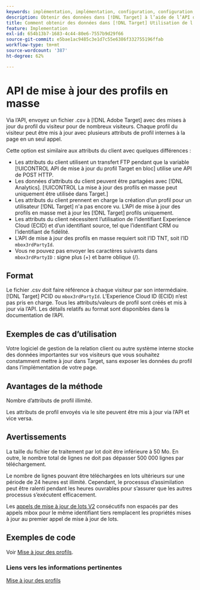 ```yaml
---
keywords: implémentation, implémentation, configuration, configuration, mise à jour de profil par lot
description: Obtenir des données dans [!DNL Target] à l’aide de l’API de mise à jour des profils en masse.
title: Comment obtenir des données dans [!DNL Target] Utilisation de l’API de mise à jour de profil en bloc ?
feature: Implementation
exl-id: 654b13b7-1683-4c44-80e6-7557b9d29f66
source-git-commit: e5bae1ac9485c3e1d7c55e6386f332755196ffab
workflow-type: tm+mt
source-wordcount: '387'
ht-degree: 62%

---
```


# API de mise à jour des profils en masse

Via l’API, envoyez un fichier .csv à [!DNL Adobe Target] avec des mises à jour du profil du visiteur pour de nombreux visiteurs. Chaque profil du visiteur peut être mis à jour avec plusieurs attributs de profil internes à la page en un seul appel.

Cette option est similaire aux attributs du client avec quelques différences :

* Les attributs du client utilisent un transfert FTP pendant que la variable [!UICONTROL API de mise à jour du profil Target en bloc] utilise une API de POST HTTP.
* Les données d’attributs du client peuvent être partagées avec [!DNL Analytics]. [!UICONTROL La mise à jour des profils en masse peut uniquement être utilisée dans Target.]
* Les attributs du client prennent en charge la création d’un profil pour un utilisateur [!DNL Target] n&#39;a pas encore vu. L’API de mise à jour des profils en masse met à jour les [!DNL Target] profils uniquement.
* Les attributs du client nécessitent l’utilisation de l’identifiant Experience Cloud (ECID) et d’un identifiant source, tel que l’identifiant CRM ou l’identifiant de fidélité.
* L’API de mise à jour des profils en masse requiert soit l’ID TNT, soit l’ID `mbox3rdPartyId`.
* Vous ne pouvez pas envoyer les caractères suivants dans `mbox3rdPartyID` : signe plus (+) et barre oblique (/).

## Format

Le fichier .csv doit faire référence à chaque visiteur par son intermédiaire. [!DNL Target] PCID ou `mbox3rdPartyId`. L’Experience Cloud ID (ECID) n’est pas pris en charge. Tous les attributs/valeurs de profil sont créés et mis à jour via l’API. Les détails relatifs au format sont disponibles dans la documentation de l’API.

## Exemples de cas d’utilisation

Votre logiciel de gestion de la relation client ou autre système interne stocke des données importantes sur vos visiteurs que vous souhaitez constamment mettre à jour dans Target, sans exposer les données du profil dans l’implémentation de votre page.

## Avantages de la méthode

Nombre d’attributs de profil illimité.

Les attributs de profil envoyés via le site peuvent être mis à jour via l’API et vice versa.

## Avertissements

La taille du fichier de traitement par lot doit être inférieure à 50 Mo. En outre, le nombre total de lignes ne doit pas dépasser 500 000 lignes par téléchargement.

Le nombre de lignes pouvant être téléchargées en lots ultérieurs sur une période de 24 heures est illimité. Cependant, le processus d’assimilation peut être ralenti pendant les heures ouvrables pour s’assurer que les autres processus s’exécutent efficacement.

Les [appels de mise à jour de lots V2](https://developers.adobetarget.com/api/#updating-profiles) consécutifs non espacés par des appels mbox pour le même identifiant tiers remplacent les propriétés mises à jour au premier appel de mise à jour de lots.

## Exemples de code

Voir [Mise à jour des profils](https://developers.adobetarget.com/api/#updating-profiles).

### Liens vers les informations pertinentes

[Mise à jour des profils](https://developers.adobetarget.com/api/#updating-profiles)
